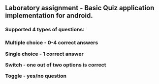 <h2>Laboratory assignment - Basic Quiz application implementation for android.
</h2>
<h3>Supported 4 types of questions:<h3>
<p>Multiple choice - 0-4 correct answers</p>
<p>Single choice - 1 correct answer</p>
<p>Switch - one out of two options is correct</p>
<p>Toggle - yes/no question</p>

